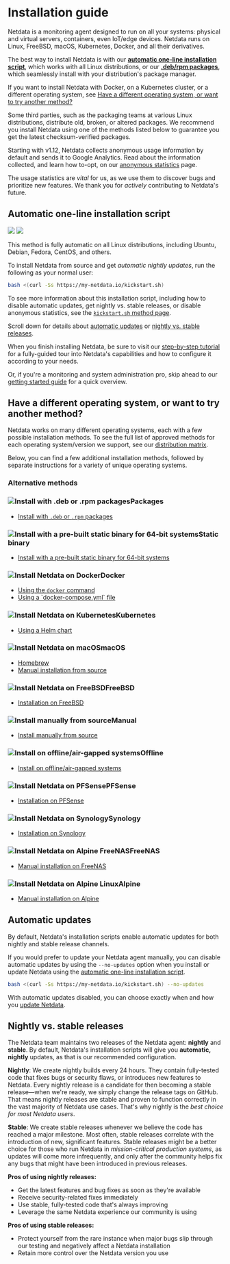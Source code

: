 # Installation guide

Netdata is a monitoring agent designed to run on all your systems: physical and virtual servers, containers, even
IoT/edge devices. Netdata runs on Linux, FreeBSD, macOS, Kubernetes, Docker, and all their derivatives.

The best way to install Netdata is with our [**automatic one-line installation
script**](#automatic-one-line-installation-script), which works with all Linux distributions, or our [**.deb/rpm
packages**](methods/packages.md), which seamlessly install with your distribution's package manager.

If you want to install Netdata with Docker, on a Kubernetes cluster, or a different operating system, see [Have a
different operating system, or want to try another
method?](#have-a-different-operating-system-or-want-to-try-another-method)

Some third parties, such as the packaging teams at various Linux distributions, distribute old, broken, or altered
packages. We recommend you install Netdata using one of the methods listed below to guarantee you get the latest
checksum-verified packages.

Starting with v1.12, Netdata collects anonymous usage information by default and sends it to Google Analytics. Read
about the information collected, and learn how to-opt, on our [anonymous statistics](../../docs/anonymous-statistics.md)
page.

The usage statistics are _vital_ for us, as we use them to discover bugs and prioritize new features. We thank you for
_actively_ contributing to Netdata's future.

## Automatic one-line installation script

![](https://registry.my-netdata.io/api/v1/badge.svg?chart=web_log_nginx.requests_per_url&options=unaligned&dimensions=kickstart&group=sum&after=-3600&label=last+hour&units=installations&value_color=orange&precision=0) ![](https://registry.my-netdata.io/api/v1/badge.svg?chart=web_log_nginx.requests_per_url&options=unaligned&dimensions=kickstart&group=sum&after=-86400&label=today&units=installations&precision=0)

This method is fully automatic on all Linux distributions, including Ubuntu, Debian, Fedora, CentOS, and others.

To install Netdata from source and get _automatic nightly updates_, run the following as your normal user:

```bash
bash <(curl -Ss https://my-netdata.io/kickstart.sh)
```

To see more information about this installation script, including how to disable automatic updates, get nightly vs.
stable releases, or disable anonymous statistics, see the [`kickstart.sh` method page](methods/kickstart.md). 

Scroll down for details about [automatic updates](#automatic-updates) or [nightly vs. stable
releases](#nightly-vs-stable-releases).

When you finish installing Netdata, be sure to visit our [step-by-step tutorial](../../docs/step-by-step/step-00.md)
for a fully-guided tour into Netdata's capabilities and how to configure it according to your needs. 

Or, if you're a monitoring and system administration pro, skip ahead to our [getting started
guide](../../docs/getting-started.md) for a quick overview.

## Have a different operating system, or want to try another method?

Netdata works on many different operating systems, each with a few possible installation methods. To see the full list
of approved methods for each operating system/version we support, see our [distribution matrix](../DISTRIBUTIONS.md).

Below, you can find a few additional installation methods, followed by separate instructions for a variety of unique
operating systems.

### Alternative methods

<div class="installer-grid">
  <div class="grid-item">
    <h3><img src="https://user-images.githubusercontent.com/1153921/73030393-c5eb4200-3df6-11ea-9942-436caa3ed100.png" alt="Install with .deb or .rpm packages" />Packages</h3>
    <ul>
      <li><a href="methods/packages/">Install with <code>.deb</code> or <code>.rpm</code> packages</a></li>
    </ul>
  </div>
  <div class="grid-item">
    <h3><img src="https://user-images.githubusercontent.com/1153921/73030303-94727680-3df6-11ea-963e-6f2cb0ce762c.png" alt="Install with a pre-built static binary for 64-bit systems" />Static binary</h3>
    <ul>
      <li><a href="methods/kickstart-64/">Install with a pre-built static binary for 64-bit systems</a></li>
    </ul>
  </div>
  <div class="grid-item">
    <h3><img src="https://user-images.githubusercontent.com/1153921/71905478-e36ea980-3170-11ea-94f7-950328ad1bdf.png" alt="Install Netdata on Docker" />Docker</h3>
    <ul>
      <li><a href="../docker/#run-netdata-with-the-docker-command">Using the <code>docker</code> command</a></li>
      <li><a href="../docker/#run-netdata-with-the-docker-command">Using a `docker-compose.yml` file</a></li>
    </ul>
  </div>
  <div class="grid-item">
    <h3><img src="https://user-images.githubusercontent.com/1153921/71960868-c1236d00-31fe-11ea-859e-902d36233e38.png" alt="Install Netdata on Kubernetes" />Kubernetes</h3>
    <ul>
      <li><a href="https://github.com/netdata/helmchart#netdata-helm-chart-for-kubernetes-deployments">Using a Helm chart</a></li>
    </ul>
  </div>
  <div class="grid-item">
    <h3><img src="https://user-images.githubusercontent.com/1153921/71961672-8cb0b080-3200-11ea-84f8-9139c7434110.png" alt="Install Netdata on macOS" />macOS</h3>
    <ul>
      <li><a href="methods/macos/#with-homebrew">Homebrew</a></li>
      <li><a href="methods/macos/#from-source">Manual installation from source</a></li>
    </ul>
  </div>
  <div class="grid-item">
    <h3><img src="https://user-images.githubusercontent.com/1153921/71961245-a3a2d300-31ff-11ea-89bf-b90e7242d9a5.png" alt="Install Netdata on FreeBSD" />FreeBSD</h3>
    <ul>
      <li><a href="methods/freebsd/">Installation on FreeBSD</a></li>
    </ul>
  </div>
  <div class="grid-item">
    <h3><img src="https://user-images.githubusercontent.com/1153921/73032280-f1246000-3dfb-11ea-870d-7fbddd9a6f76.png" alt="Install manually from source" />Manual</h3>
    <ul>
      <li><a href="methods/manual/">Install manually from source</a></li>
    </ul>
  </div>
  <div class="grid-item">
    <h3><img src="https://user-images.githubusercontent.com/1153921/73032239-c89c6600-3dfb-11ea-8224-c8a9f7a50c53.png" alt="Install on offline/air-gapped systems" />Offline</h3>
    <ul>
      <li><a href="methods/offline/">Install on offline/air-gapped systems</a></li>
    </ul>
  </div>
  <div class="grid-item">
    <h3><img src="https://user-images.githubusercontent.com/1153921/71961918-13fe2400-3201-11ea-9a91-fe6f5b27df0c.png" alt="Install Netdata on PFSense" />PFSense</h3>
    <ul>
      <li><a href="methods/pfsense/">Installation on PFSense</a></li>
    </ul>
  </div>
  <div class="grid-item">
    <h3><img src="https://user-images.githubusercontent.com/1153921/71962148-853dd700-3201-11ea-9a09-16fdb39e9ee4.png" alt="Install Netdata on Synology" />Synology</h3>
    <ul>
      <li><a href="methods/synology/">Installation on Synology</a></li>
    </ul>
  </div>
  <div class="grid-item">
    <h3><img src="https://user-images.githubusercontent.com/1153921/72070923-543dcf00-32f3-11ea-8053-d61bc96529b5.png" alt="Install Netdata on Alpine FreeNAS" />FreeNAS</h3>
    <ul>
      <li><a href="methods/freenas/">Manual installation on FreeNAS</a></li>
    </ul>
  </div>
  <div class="grid-item">
    <h3><img src="https://user-images.githubusercontent.com/1153921/72070921-53a53880-32f3-11ea-80f1-7d00cd8a7906.png" alt="Install Netdata on Alpine Linux" />Alpine</h3>
    <ul>
      <li><a href="methods/alpine/">Manual installation on Alpine</a></li>
    </ul>
  </div>
</div>

## Automatic updates

By default, Netdata's installation scripts enable automatic updates for both nightly and stable release channels.

If you would prefer to update your Netdata agent manually, you can disable automatic updates by using the `--no-updates`
option when you install or update Netdata using the [automatic one-line installation
script](#automatic-one-line-installation-script).

```bash
bash <(curl -Ss https://my-netdata.io/kickstart.sh) --no-updates
```

With automatic updates disabled, you can choose exactly when and how you [update Netdata](UPDATE.md).

## Nightly vs. stable releases

The Netdata team maintains two releases of the Netdata agent: **nightly** and **stable**. By default, Netdata's
installation scripts will give you **automatic, nightly** updates, as that is our recommended configuration.

**Nightly**: We create nightly builds every 24 hours. They contain fully-tested code that fixes bugs or security flaws,
or introduces new features to Netdata. Every nightly release is a candidate for then becoming a stable release—when
we're ready, we simply change the release tags on GitHub. That means nightly releases are stable and proven to function
correctly in the vast majority of Netdata use cases. That's why nightly is the _best choice for most Netdata users_.

**Stable**: We create stable releases whenever we believe the code has reached a major milestone. Most often, stable
releases correlate with the introduction of new, significant features. Stable releases might be a better choice for
those who run Netdata in _mission-critical production systems_, as updates will come more infrequently, and only after
the community helps fix any bugs that might have been introduced in previous releases.

**Pros of using nightly releases:**

-   Get the latest features and bug fixes as soon as they're available
-   Receive security-related fixes immediately
-   Use stable, fully-tested code that's always improving
-   Leverage the same Netdata experience our community is using

**Pros of using stable releases:**

-   Protect yourself from the rare instance when major bugs slip through our testing and negatively affect a Netdata
    installation
-   Retain more control over the Netdata version you use
